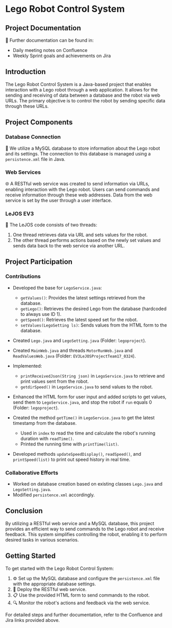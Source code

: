 # Lego Robot Control System

## Project Documentation

📄 Further documentation can be found in:
- Daily meeting notes on Confluence
- Weekly Sprint goals and achievements on Jira

## Introduction

The Lego Robot Control System is a Java-based project that enables interaction with a Lego robot through a web application. It allows for the sending and receiving of data between a database and the robot via web URLs. The primary objective is to control the robot by sending specific data through these URLs.

## Project Components

### Database Connection

💾 We utilize a MySQL database to store information about the Lego robot and its settings. The connection to this database is managed using a `persistence.xml` file in Java.

### Web Services

🌐 A RESTful web service was created to send information via URLs, enabling interaction with the Lego robot. Users can send commands and receive information through these web addresses. Data from the web service is set by the user through a user interface.

### LeJOS EV3

🤖 The LeJOS code consists of two threads:
1. One thread retrieves data via URL and sets values for the robot.
2. The other thread performs actions based on the newly set values and sends data back to the web service via another URL.

## Project Participation

### Contributions
- Developed the base for `LegoService.java`:
  - `getValues()`: Provides the latest settings retrieved from the database.
  - `getLego()`: Retrieves the desired Lego from the database (hardcoded to always use ID 1).
  - `getSpeed()`: Retrieves the latest speed set for the robot.
  - `setValues(LegoSetting ls)`: Sends values from the HTML form to the database.
- Created `Lego.java` and `LegoSetting.java` (Folder: `legoproject`).

- Created `MainWeb.java` and threads `MotorRunWeb.java` and `ReadValuesWeb.java` (Folder: `EV3LeJOSProjectTeam17_0324`).
- Implemented:
  - `printReceivedJson(String json)` in `LegoService.java` to retrieve and print values sent from the robot.
  - `getdirSpeed()` in `LegoService.java` to send values to the robot.
- Enhanced the HTML form for user input and added scripts to get values, send them to `LegoService.java`, and stop the robot if `run` equals 0 (Folder: `legoproject`).

- Created the method `getTime()` in `LegoService.java` to get the latest timestamp from the database.
  - Used in `index` to read the time and calculate the robot's running duration with `readTime()`.
  - Printed the running time with `printTime(list)`.
- Developed methods `updateSpeedDisplay()`, `readSpeed()`, and `printSpeed(list)` to print out speed history in real time.

### Collaborative Efforts

- Worked on database creation based on existing classes `Lego.java` and `LegoSetting.java`.
- Modified `persistence.xml` accordingly.

## Conclusion

By utilizing a RESTful web service and a MySQL database, this project provides an efficient way to send commands to the Lego robot and receive feedback. This system simplifies controlling the robot, enabling it to perform desired tasks in various scenarios.

## Getting Started

To get started with the Lego Robot Control System:

1. ⚙️ Set up the MySQL database and configure the `persistence.xml` file with the appropriate database settings.
2. 🚀 Deploy the RESTful web service.
3. 📋 Use the provided HTML form to send commands to the robot.
4. 🔍 Monitor the robot's actions and feedback via the web service.

For detailed steps and further documentation, refer to the Confluence and Jira links provided above.
